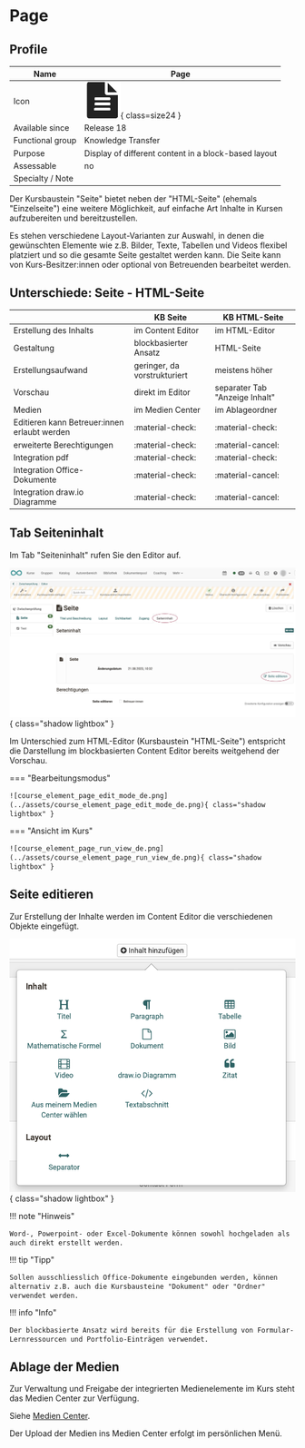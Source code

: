 # Page


## Profile

Name | Page
---------|----------
Icon | ![Page Icon](assets/page.png){ class=size24 }
Available since | Release 18
Functional group | Knowledge Transfer
Purpose | Display of different content in a block-based layout
Assessable | no
Specialty / Note | 


Der Kursbaustein "Seite" bietet neben der "HTML-Seite" (ehemals "Einzelseite") eine weitere Möglichkeit, auf einfache Art Inhalte in Kursen aufzubereiten und bereitzustellen.

 Es stehen verschiedene Layout-Varianten zur Auswahl, in denen die gewünschten Elemente wie z.B. Bilder, Texte, Tabellen und Videos flexibel platziert und so die gesamte Seite gestaltet werden kann. Die Seite kann von Kurs-Besitzer:innen oder optional von Betreuenden bearbeitet werden.


## Unterschiede: Seite - HTML-Seite


|                        | KB Seite                       | KB HTML-Seite                  |
| -----------------------| ------------------------------ | ------------------------------ |
| Erstellung des Inhalts | im Content Editor              | im HTML-Editor                 |
| Gestaltung             | blockbasierter Ansatz          | HTML-Seite                     |
| Erstellungsaufwand     | geringer, da vorstrukturiert   | meistens höher                 |
| Vorschau               | direkt im Editor               | separater Tab "Anzeige Inhalt" |
| Medien                 | im Medien Center               | im Ablageordner                |
| Editieren kann Betreuer:innen erlaubt werden  | :material-check: | :material-check:      |
| erweiterte Berechtigungen                     | :material-check: | :material-cancel:     |
| Integration pdf        | :material-check:               | :material-check:               |
| Integration Office-Dokumente | :material-check:         | :material-cancel:              |
| Integration draw.io Diagramme        | :material-check: | :material-cancel:     |


## Tab Seiteninhalt

Im Tab "Seiteninhalt" rufen Sie den Editor auf.

![course_element_page_tab_seiteninhalt_de.png](assets/course_element_page_tab_seiteninhalt_de.png){ class="shadow lightbox" }

Im Unterschied zum HTML-Editor (Kursbaustein "HTML-Seite") entspricht die Darstellung im blockbasierten Content Editor bereits weitgehend der Vorschau.

=== "Bearbeitungsmodus"

    ![course_element_page_edit_mode_de.png](../assets/course_element_page_edit_mode_de.png){ class="shadow lightbox" }

=== "Ansicht im Kurs"

    ![course_element_page_run_view_de.png](../assets/course_element_page_run_view_de.png){ class="shadow lightbox" }



## Seite editieren

Zur Erstellung der Inhalte werden im Content Editor die verschiedenen Objekte eingefügt.

![course_element_page_inhalt_de.png](assets/course_element_page_inhalt_de.png){ class="shadow lightbox" }


!!! note "Hinweis"

    Word-, Powerpoint- oder Excel-Dokumente können sowohl hochgeladen als auch direkt erstellt werden. 


!!! tip "Tipp"

    Sollen ausschliesslich Office-Dokumente eingebunden werden, können alternativ z.B. auch die Kursbausteine "Dokument" oder "Ordner" verwendet werden.


!!! info "Info"

    Der blockbasierte Ansatz wird bereits für die Erstellung von Formular-Lernressourcen und Portfolio-Einträgen verwendet.


## Ablage der Medien

Zur Verwaltung und Freigabe der integrierten Medienelemente im Kurs steht das Medien Center zur Verfügung.

Siehe [Medien Center](https://docs.openolat.org/de/manual_user/personal_menu/Media_Center/#dokument-hinzufugen).

Der Upload der Medien ins Medien Center erfolgt im persönlichen Menü.



